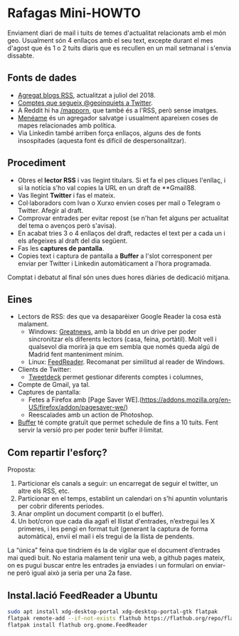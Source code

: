 # Rafagas Mini-HOWTO
Enviament diari de mail i tuits de temes d'actualitat relacionats amb el món geo. Usualment són 4 enllaços amb el seu text, excepte durant el mes d'agost que és 1 o 2 tuits diaris que es recullen en un mail setmanal i s'envia dissabte. 


## Fonts de dades

* [Agregat blogs RSS](mapes_brut_20180706.opml), actualitzat a juliol del 2018.
* [Comptes que segueix @geoinquiets a Twitter](https://twitter.com/geoinquiets/following).
* A Reddit hi ha [/mapporn](https://www.reddit.com/r/MapPorn/), que també és a l'RSS, però sense imatges.
* [Menéame](https://www.meneame.net/) és un agregador salvatge i usualment apareixen coses de mapes relacionades amb política.
* Via Linkedin també arriben força enllaços, alguns des de fonts insospitades (aquesta font és difícil de despersonalitzar).

## Procediment

* Obres el **lector RSS** i vas llegint titulars. Si et fa el pes cliques l'enllaç, i si la notícia s'ho val copies la URL en un draft de **Gmail88.
* Vas llegint **Twitter** i fas el mateix.
* Col·laboradors com Ivan o Xurxo envien coses per mail o Telegram o Twitter. Afegir al draft.
* Comprovar entrades per evitar repost (se n'han fet alguns per actualitat del tema o avenços però s'avisa).
* En acabat tries 3 o 4 enllaços del draft, redactes el text per a cada un i els afegeixes al draft del dia següent.
* Fas les **captures de pantalla**.
* Copies text i captura de pantalla a **Buffer** a l'slot corresponent per enviar per Twitter i Linkedin automàticament a l'hora programada.

Comptat i debatut al final són unes dues hores diàries de dedicació mitjana.

## Eines

* Lectors de RSS: des que va desaparèixer Google Reader la cosa està malament.
    * Windows: [Greatnews](http://www.curiostudio.com/), amb la bbdd en un drive per poder sincronitzar els diferents lectors (casa, feina, portàtil). Molt vell i qualsevol dia morirà ja que em sembla que només queda algú de Madrid fent manteniment mínim.
    * Linux: [FeedReader](https://jangernert.github.io/FeedReader/). Recomanat per similitud al reader de Windows.
* Clients de Twitter:
    * [Tweetdeck](https://tweetdeck.twitter.com/) permet gestionar diferents comptes i columnes,
* Compte de Gmail, ya tal.
* Captures de pantalla:
    * Fetes a Firefox amb [Page Saver WE].(https://addons.mozilla.org/en-US/firefox/addon/pagesaver-we/)
    * Reescalades amb un action de Photoshop.
* [Buffer](https://buffer.com/app) té compte gratuït que permet schedule de fins a 10 tuits. Fent servir la versió pro per poder tenir buffer il·limitat.


## Com repartir l'esforç?

Proposta:

1. Particionar els canals a seguir: un encarregat de seguir el twitter, un altre els RSS, etc.
1. Particionar en el temps, establint un calendari on s'hi apuntin voluntaris per cobrir diferents períodes.
1. Anar omplint un document compartit (o el buffer).
1. Un bot/cron que cada dia agafi el llistat d'entrades, n’extregui les X primeres, i les pengi en format tuit (generant la captura de forma automàtica), envii el mail i els tregui de la llista de pendents.

La “única” feina que tindríem és la de vigilar que el document d’entrades mai quedi buit. No estaria malament tenir una web, a github pages mateix, on es pugui buscar entre les entrades ja enviades i un formulari on enviar-ne però igual això ja seria per una 2a fase.


## Instal.lació FeedReader a Ubuntu

```bash
sudo apt install xdg-desktop-portal xdg-desktop-portal-gtk flatpak
flatpak remote-add --if-not-exists flathub https://flathub.org/repo/flathub.flatpakrepo
flatpak install flathub org.gnome.FeedReader
```
